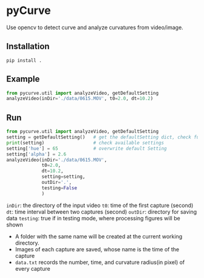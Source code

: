 # pyCurve
Use opencv to detect curve and analyze curvatures from video/image.

## Installation
```shell
pip install .
```

## Example
```python
from pycurve.util import analyzeVideo, getDefaultSetting
analyzeVideo(inDir='./data/0615.MOV', t0=2.0, dt=10.2)
```

## Run
```python
from pycurve.util import analyzeVideo, getDefaultSetting
setting = getDefaultSetting()   # get the defaultSetting dict, check function definition for detail
print(setting)                  # check available settings
setting['hue'] = 65             # overwrite default Setting
setting['alpha'] = 2.6
analyzeVideo(inDir='./data/0615.MOV', 
             t0=2.0, 
             dt=10.2,
             setting=setting,
             outDir='.',
             testing=False
             )
```

``inDir``: the directory of the input video
``t0``: time of the first capture (second)
``dt``: time interval between two captures (second)
``outDir``: directory for saving data
``testing``: true if in testing mode, where processing figures will be shown

- A folder with the same name will be created at the current working directory. 
- Images of each capture are saved, whose name is the time of the capture
- ``data.txt`` records the number, time, and curvature radius(in pixel) of every capture
